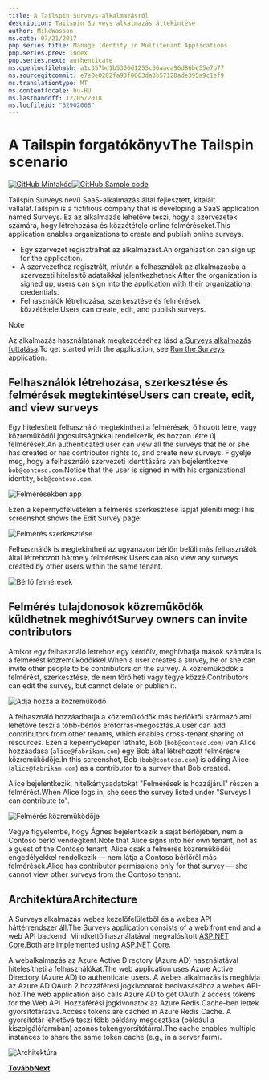 ```yaml
---
title: A Tailspin Surveys-alkalmazásról
description: Tailspin Surveys alkalmazás áttekintése
author: MikeWasson
ms.date: 07/21/2017
pnp.series.title: Manage Identity in Multitenant Applications
pnp.series.prev: index
pnp.series.next: authenticate
ms.openlocfilehash: a1c357bd1b5306d1255c66aaea96d86be55e7b77
ms.sourcegitcommit: e7e0e0282fa93f0063da3b57128ade395a9c1ef9
ms.translationtype: MT
ms.contentlocale: hu-HU
ms.lasthandoff: 12/05/2018
ms.locfileid: "52902068"
---
```

# <a name="the-tailspin-scenario"></a><span data-ttu-id="ac33f-103">A Tailspin forgatókönyv</span><span class="sxs-lookup"><span data-stu-id="ac33f-103">The Tailspin scenario</span></span>

<span data-ttu-id="ac33f-104">[![GitHub](../_images/github.png) Mintakód][sample application]</span><span class="sxs-lookup"><span data-stu-id="ac33f-104">[![GitHub](../_images/github.png) Sample code][sample application]</span></span>

<span data-ttu-id="ac33f-105">Tailspin Surveys nevű SaaS-alkalmazás által fejlesztett, kitalált vállalat.</span><span class="sxs-lookup"><span data-stu-id="ac33f-105">Tailspin is a fictitious company that is developing a SaaS application named Surveys.</span></span> <span data-ttu-id="ac33f-106">Ez az alkalmazás lehetővé teszi, hogy a szervezetek számára, hogy létrehozása és közzététele online felméréseket.</span><span class="sxs-lookup"><span data-stu-id="ac33f-106">This application enables organizations to create and publish online surveys.</span></span>

* <span data-ttu-id="ac33f-107">Egy szervezet regisztrálhat az alkalmazást.</span><span class="sxs-lookup"><span data-stu-id="ac33f-107">An organization can sign up for the application.</span></span>
* <span data-ttu-id="ac33f-108">A szervezethez regisztrált, miután a felhasználók az alkalmazásba a szervezeti hitelesítő adataikkal jelentkezhetnek.</span><span class="sxs-lookup"><span data-stu-id="ac33f-108">After the organization is signed up, users can sign into the application with their organizational credentials.</span></span>
* <span data-ttu-id="ac33f-109">Felhasználók létrehozása, szerkesztése és felmérések közzététele.</span><span class="sxs-lookup"><span data-stu-id="ac33f-109">Users can create, edit, and publish surveys.</span></span>

> [!NOTE]
> <span data-ttu-id="ac33f-110">Az alkalmazás használatának megkezdéséhez lásd [a Surveys alkalmazás futtatása].</span><span class="sxs-lookup"><span data-stu-id="ac33f-110">To get started with the application, see [Run the Surveys application].</span></span>
> 
> 

## <a name="users-can-create-edit-and-view-surveys"></a><span data-ttu-id="ac33f-111">Felhasználók létrehozása, szerkesztése és felmérések megtekintése</span><span class="sxs-lookup"><span data-stu-id="ac33f-111">Users can create, edit, and view surveys</span></span>
<span data-ttu-id="ac33f-112">Egy hitelesített felhasználó megtekintheti a felmérések, ő hozott létre, vagy közreműködői jogosultságokkal rendelkezik, és hozzon létre új felmérések.</span><span class="sxs-lookup"><span data-stu-id="ac33f-112">An authenticated user can view all the surveys that he or she has created or has contributor rights to, and create new surveys.</span></span> <span data-ttu-id="ac33f-113">Figyelje meg, hogy a felhasználó szervezeti identitására van bejelentkezve `bob@contoso.com`.</span><span class="sxs-lookup"><span data-stu-id="ac33f-113">Notice that the user is signed in with his organizational identity, `bob@contoso.com`.</span></span>

![Felmérésekben app](./images/surveys-screenshot.png)

<span data-ttu-id="ac33f-115">Ezen a képernyőfelvételen a felmérés szerkesztése lapját jeleníti meg:</span><span class="sxs-lookup"><span data-stu-id="ac33f-115">This screenshot shows the Edit Survey page:</span></span>

![Felmérés szerkesztése](./images/edit-survey.png)

<span data-ttu-id="ac33f-117">Felhasználók is megtekintheti az ugyanazon bérlőn belüli más felhasználók által létrehozott bármely felmérések.</span><span class="sxs-lookup"><span data-stu-id="ac33f-117">Users can also view any surveys created by other users within the same tenant.</span></span>

![Bérlő felmérések](./images/tenant-surveys.png)

## <a name="survey-owners-can-invite-contributors"></a><span data-ttu-id="ac33f-119">Felmérés tulajdonosok közreműködők küldhetnek meghívót</span><span class="sxs-lookup"><span data-stu-id="ac33f-119">Survey owners can invite contributors</span></span>
<span data-ttu-id="ac33f-120">Amikor egy felhasználó létrehoz egy kérdőív, meghívhatja mások számára is a felmérést közreműködőkkel.</span><span class="sxs-lookup"><span data-stu-id="ac33f-120">When a user creates a survey, he or she can invite other people to be contributors on the survey.</span></span> <span data-ttu-id="ac33f-121">A közreműködők a felmérést, szerkesztése, de nem törölheti vagy tegye közzé.</span><span class="sxs-lookup"><span data-stu-id="ac33f-121">Contributors can edit the survey, but cannot delete or publish it.</span></span>  

![Adja hozzá a közreműködő](./images/add-contributor.png)

<span data-ttu-id="ac33f-123">A felhasználó hozzáadhatja a közreműködők más bérlőktől származó ami lehetővé teszi a több-bérlős erőforrás-megosztás.</span><span class="sxs-lookup"><span data-stu-id="ac33f-123">A user can add contributors from other tenants, which enables cross-tenant sharing of resources.</span></span> <span data-ttu-id="ac33f-124">Ezen a képernyőképen látható, Bob (`bob@contoso.com`) van Alice hozzáadása (`alice@fabrikam.com`) egy Bob által létrehozott felmérésre közreműködője.</span><span class="sxs-lookup"><span data-stu-id="ac33f-124">In this screenshot, Bob (`bob@contoso.com`) is adding Alice (`alice@fabrikam.com`) as a contributor to a survey that Bob created.</span></span>

<span data-ttu-id="ac33f-125">Alice bejelentkezik, hitelkártyaadatokat "Felmérések is hozzájárul" részen a felmérést.</span><span class="sxs-lookup"><span data-stu-id="ac33f-125">When Alice logs in, she sees the survey listed under "Surveys I can contribute to".</span></span>

![Felmérés közreműködője](./images/contributor.png)

<span data-ttu-id="ac33f-127">Vegye figyelembe, hogy Ágnes bejelentkezik a saját bérlőjében, nem a Contoso bérlő vendégként.</span><span class="sxs-lookup"><span data-stu-id="ac33f-127">Note that Alice signs into her own tenant, not as a guest of the Contoso tenant.</span></span> <span data-ttu-id="ac33f-128">Alice csak a felmérés közreműködői engedélyekkel rendelkezik &mdash; nem látja a Contoso bérlőről más felmérések.</span><span class="sxs-lookup"><span data-stu-id="ac33f-128">Alice has contributor permissions only for that survey &mdash; she cannot view other surveys from the Contoso tenant.</span></span>

## <a name="architecture"></a><span data-ttu-id="ac33f-129">Architektúra</span><span class="sxs-lookup"><span data-stu-id="ac33f-129">Architecture</span></span>
<span data-ttu-id="ac33f-130">A Surveys alkalmazás webes kezelőfelületből és a webes API-háttérrendszer áll.</span><span class="sxs-lookup"><span data-stu-id="ac33f-130">The Surveys application consists of a web front end and a web API backend.</span></span> <span data-ttu-id="ac33f-131">Mindkettő használatával megvalósított [ASP.NET Core].</span><span class="sxs-lookup"><span data-stu-id="ac33f-131">Both are implemented using [ASP.NET Core].</span></span>

<span data-ttu-id="ac33f-132">A webalkalmazás az Azure Active Directory (Azure AD) használatával hitelesítheti a felhasználókat.</span><span class="sxs-lookup"><span data-stu-id="ac33f-132">The web application uses Azure Active Directory (Azure AD) to authenticate users.</span></span> <span data-ttu-id="ac33f-133">A webes alkalmazás is meghívja az Azure AD OAuth 2 hozzáférési jogkivonatok beolvasásához a webes API-hoz.</span><span class="sxs-lookup"><span data-stu-id="ac33f-133">The web application also calls Azure AD to get OAuth 2 access tokens for the Web API.</span></span> <span data-ttu-id="ac33f-134">Hozzáférési jogkivonatok az Azure Redis Cache-ben lettek gyorsítótárazva.</span><span class="sxs-lookup"><span data-stu-id="ac33f-134">Access tokens are cached in Azure Redis Cache.</span></span> <span data-ttu-id="ac33f-135">A gyorsítótár lehetővé teszi több példány megosztása (például a kiszolgálófarmban) azonos tokengyorsítótárral.</span><span class="sxs-lookup"><span data-stu-id="ac33f-135">The cache enables multiple instances to share the same token cache (e.g., in a server farm).</span></span>

![Architektúra](./images/architecture.png)

<span data-ttu-id="ac33f-137">[**Tovább**][authentication]</span><span class="sxs-lookup"><span data-stu-id="ac33f-137">[**Next**][authentication]</span></span>

<!-- Links -->

[authentication]: authenticate.md

[A Surveys alkalmazás futtatása]: ./run-the-app.md
[Run the Surveys application]: ./run-the-app.md
[ASP.NET Core]: /aspnet/core
[sample application]: https://github.com/mspnp/multitenant-saas-guidance
